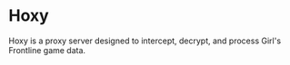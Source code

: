 # Hoxy

Hoxy is a proxy server designed to intercept, decrypt, and process Girl's Frontline game data.
